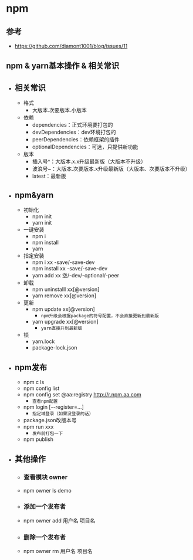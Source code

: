# npm

## 参考
  -  https://github.com/diamont1001/blog/issues/11

## npm & yarn基本操作 & 相关常识
  - ## 相关常识
    - 格式
      - 大版本.次要版本.小版本
    - 依赖
      - dependencies：正式环境要打包的
      - devDependencies：dev环境打包的
      - peerDependencies：依赖框架的插件
      - optionalDependencies：可选，只提供新功能
    - 版本
      - 插入号^：大版本.x.x升级最新版（大版本不升级）
      - 波浪号~：大版本.次要版本.x升级最新版（大版本、次要版本不升级）
      - latest：最新版
  - ## npm&yarn
    - 初始化
      - npm init
      - yarn init
    - 一键安装
      - npm i
      - npm install
      - yarn
    - 指定安装
      - npm i xx -save/-save-dev
      - npm install xx -save/-save-dev
      - yarn add xx 空/-dev/-optional/-peer
    - 卸载
      - npm uninstalll xx[@version]
      - yarn remove xx[@version]
    - 更新
      - npm update xx[@version]
        - `npm升级会根据package的符号配置，不会直接更新到最新版`
      - yarn upgrade xx[@version]
        - `yarn直接升到最新版`
    - 锁
      - yarn.lock
      - package-lock.json
  - ## npm发布
    - npm c ls
    - npm config list
    - npm config set @aa:registry http://r.npm.aa.com
      - `查看npm配置`
    - npm login [--register=...]
      - `指定域登录（如果没登录的话）`
    - package.json改版本号
    - npm run xxx
      - `发布前打包一下`
    - npm publish
  - ## 其他操作
    - ### 查看模块 owner
    - npm owner ls demo
    - ### 添加一个发布者
    - npm owner add 用户名 项目名

    - ### 删除一个发布者
    - npm owner rm 用户名 项目名
